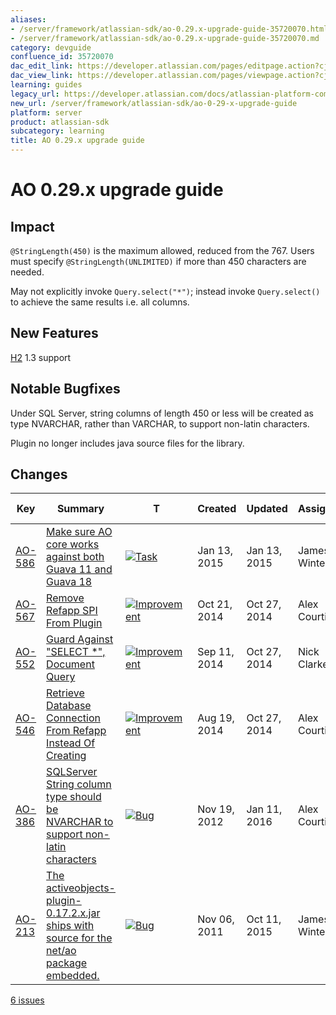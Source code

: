 ```yaml
---
aliases:
- /server/framework/atlassian-sdk/ao-0.29.x-upgrade-guide-35720070.html
- /server/framework/atlassian-sdk/ao-0.29.x-upgrade-guide-35720070.md
category: devguide
confluence_id: 35720070
dac_edit_link: https://developer.atlassian.com/pages/editpage.action?cjm=wozere&pageId=35720070
dac_view_link: https://developer.atlassian.com/pages/viewpage.action?cjm=wozere&pageId=35720070
learning: guides
legacy_url: https://developer.atlassian.com/docs/atlassian-platform-common-components/active-objects/ao-0-18-x-upgrade-guide/ao-0-29-x-upgrade-guide
new_url: /server/framework/atlassian-sdk/ao-0-29-x-upgrade-guide
platform: server
product: atlassian-sdk
subcategory: learning
title: AO 0.29.x upgrade guide
---
```

# AO 0.29.x upgrade guide

## Impact

`@StringLength(450)` is the maximum allowed, reduced from the 767. Users must specify `@StringLength(UNLIMITED)` if more than 450 characters are needed.

May not explicitly invoke `Query.select("*")`; instead invoke `Query.select()` to achieve the same results i.e. all columns.

## New Features

<a href="http://h2database.com/" class="external-link">H2</a> 1.3 support

## Notable Bugfixes

Under SQL Server, string columns of length 450 or less will be created as type NVARCHAR, rather than VARCHAR, to support non-latin characters.

Plugin no longer includes java source files for the library.

## Changes

| Key                                                                                                    | Summary                                                                                                                                                                                  | T                                                                                                                                                                                                                                                                                   | Created      | Updated      | Assignee      | Reporter      | P                                                                                                                                                | Status   | Resolution | Fix Version/S                 |
|--------------------------------------------------------------------------------------------------------|------------------------------------------------------------------------------------------------------------------------------------------------------------------------------------------|-------------------------------------------------------------------------------------------------------------------------------------------------------------------------------------------------------------------------------------------------------------------------------------|--------------|--------------|---------------|---------------|--------------------------------------------------------------------------------------------------------------------------------------------------|----------|------------|-------------------------------|
| <a href="https://ecosystem.atlassian.net/browse/AO-586?src=confmacro" class="external-link">AO-586</a> | <a href="https://ecosystem.atlassian.net/browse/AO-586?src=confmacro" class="external-link">Make sure AO core works against both Guava 11 and Guava 18</a>                               | <a href="https://ecosystem.atlassian.net/browse/AO-586?src=confmacro" class="external-link"><img src="https://ecosystem.atlassian.net/secure/viewavatar?size=xsmall&amp;avatarId=15318&amp;avatarType=issuetype" alt="Task" class="icon confluence-external-resource" /></a>        | Jan 13, 2015 | Jan 13, 2015 | James Winters | James Winters | <img src="https://ecosystem.atlassian.net/images/icons/priorities/major.svg" alt="Major" class="icon confluence-external-resource" width="16" /> | RESOLVED | Fixed      | 0.29.2                        |
| <a href="https://ecosystem.atlassian.net/browse/AO-567?src=confmacro" class="external-link">AO-567</a> | <a href="https://ecosystem.atlassian.net/browse/AO-567?src=confmacro" class="external-link">Remove Refapp SPI From Plugin</a>                                                            | <a href="https://ecosystem.atlassian.net/browse/AO-567?src=confmacro" class="external-link"><img src="https://ecosystem.atlassian.net/secure/viewavatar?size=xsmall&amp;avatarId=15310&amp;avatarType=issuetype" alt="Improvement" class="icon confluence-external-resource" /></a> | Oct 21, 2014 | Oct 27, 2014 | Alex Courtis  | Alex Courtis  | <img src="https://ecosystem.atlassian.net/images/icons/priorities/minor.svg" alt="Minor" class="icon confluence-external-resource" />            | RESOLVED | Fixed      | 0.29.1                        |
| <a href="https://ecosystem.atlassian.net/browse/AO-552?src=confmacro" class="external-link">AO-552</a> | <a href="https://ecosystem.atlassian.net/browse/AO-552?src=confmacro" class="external-link">Guard Against &quot;SELECT *&quot;, Document Query</a>                                       | <a href="https://ecosystem.atlassian.net/browse/AO-552?src=confmacro" class="external-link"><img src="https://ecosystem.atlassian.net/secure/viewavatar?size=xsmall&amp;avatarId=15310&amp;avatarType=issuetype" alt="Improvement" class="icon confluence-external-resource" /></a> | Sep 11, 2014 | Oct 27, 2014 | Nick Clarke   | Alex Courtis  | <img src="https://ecosystem.atlassian.net/images/icons/priorities/minor.svg" alt="Minor" class="icon confluence-external-resource" />            | RESOLVED | Fixed      | 0.29.1                        |
| <a href="https://ecosystem.atlassian.net/browse/AO-546?src=confmacro" class="external-link">AO-546</a> | <a href="https://ecosystem.atlassian.net/browse/AO-546?src=confmacro" class="external-link">Retrieve Database Connection From Refapp Instead Of Creating</a>                             | <a href="https://ecosystem.atlassian.net/browse/AO-546?src=confmacro" class="external-link"><img src="https://ecosystem.atlassian.net/secure/viewavatar?size=xsmall&amp;avatarId=15310&amp;avatarType=issuetype" alt="Improvement" class="icon confluence-external-resource" /></a> | Aug 19, 2014 | Oct 27, 2014 | Alex Courtis  | Alex Courtis  | <img src="https://ecosystem.atlassian.net/images/icons/priorities/major.svg" alt="Major" class="icon confluence-external-resource" />            | RESOLVED | Fixed      | 0.29.1                        |
| <a href="https://ecosystem.atlassian.net/browse/AO-386?src=confmacro" class="external-link">AO-386</a> | <a href="https://ecosystem.atlassian.net/browse/AO-386?src=confmacro" class="external-link">SQLServer String column type should be NVARCHAR to support non-latin characters</a>          | <a href="https://ecosystem.atlassian.net/browse/AO-386?src=confmacro" class="external-link"><img src="https://ecosystem.atlassian.net/secure/viewavatar?size=xsmall&amp;avatarId=15303&amp;avatarType=issuetype" alt="Bug" class="icon confluence-external-resource" /></a>         | Nov 19, 2012 | Jan 11, 2016 | Alex Courtis  | Tim Pettersen | <img src="https://ecosystem.atlassian.net/images/icons/priorities/critical.svg" alt="Critical" class="icon confluence-external-resource" />      | RESOLVED | Fixed      | 0.29.1                        |
| <a href="https://ecosystem.atlassian.net/browse/AO-213?src=confmacro" class="external-link">AO-213</a> | <a href="https://ecosystem.atlassian.net/browse/AO-213?src=confmacro" class="external-link">The activeobjects-plugin-0.17.2.x.jar ships with source for the net/ao package embedded.</a> | <a href="https://ecosystem.atlassian.net/browse/AO-213?src=confmacro" class="external-link"><img src="https://ecosystem.atlassian.net/secure/viewavatar?size=xsmall&amp;avatarId=15303&amp;avatarType=issuetype" alt="Bug" class="icon confluence-external-resource" /></a>         | Nov 06, 2011 | Oct 11, 2015 | James Winters | Brenden Bain  | <img src="https://ecosystem.atlassian.net/images/icons/priorities/major.svg" alt="Major" class="icon confluence-external-resource" />            | RESOLVED | Fixed      | 1.0.1, 1.1.0, 0.28.14, 0.29.4 |

<a href="https://ecosystem.atlassian.net/secure/IssueNavigator.jspa?reset=true&amp;jqlQuery=project+%3D+AO+AND+fixVersion+in+%280.29.1%2C+0.29.2%2C+0.29.3%2C+0.29.4%29+&amp;src=confmacro" class="external-link" title="View all matching issues in JIRA.">6 issues</a>









































































































































































































































































































